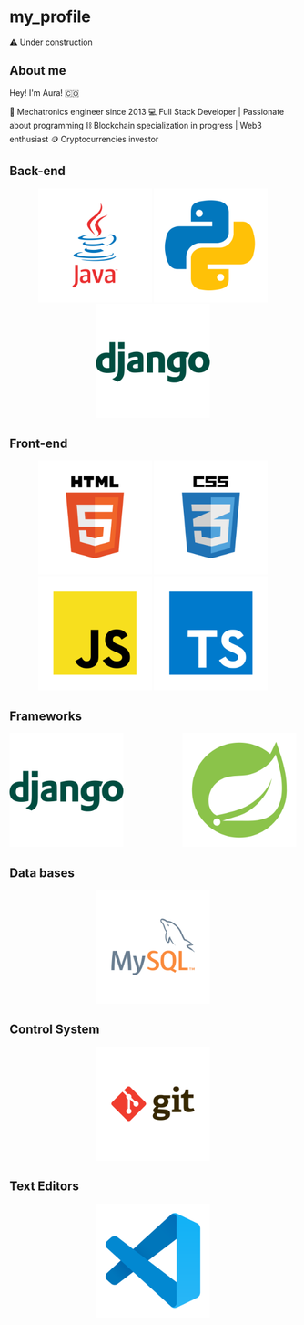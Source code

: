 # my_profile

:warning:
Under construction

## **About me**

Hey! I'm Aura! :colombia:

:mechanical_arm: Mechatronics engineer since 2013
:computer: Full Stack Developer | Passionate about programming 
:chains: Blockchain specialization in progress |
Web3 enthusiast
:coin: Cryptocurrencies investor

## Back-end
<section>
<div align='center'>
<img src="images/languages/java.svg" width="200" />
<img src="images/languages/python.svg" width="200" />
<img  src="images/Frameworks/django.svg" width="200"/>
</div>
</section>


## Front-end
<section >
<div align='center'>
<img src="images/Frontend/html.svg" width="200"/>
<img src="images/Frontend/css.svg" width="200"/>
<img src="images/languages/javascript.svg" width="200"/>
<img src="images/languages/typescript.svg" width="200"/>
</div>
</section>



## Frameworks
<section >
<div align='center'>
<img style="margin-right: 100px" src="images/Frameworks/django.svg" width="200"/>
<img src="images/Frameworks/spring.svg" width="200"/>
</div>
</section>


## Data bases
<section>
<div align='center'>
<img src="images/Data bases/mysql.svg" width="200"/>
</div>
</section>

## Control System
<section>
<div align='center'>
<img src="images/Control system/git.svg" width="200"/>
</div>
</section>

## Text Editors
<section>
<div align='center'>
<img src="images/Text editors/vscode.svg" width="200"/>
</div>
</section>
